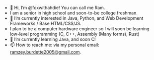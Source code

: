 - 👋 Hi, I’m @foxwithahdie! You can call me Ram.
- I am a senior in high school and soon-to-be college freshman.
- 👀 I’m currently interested in Java, Python, and Web Development Frameworks / Base HTML/CSS/JS.
- I plan to be a computer hardware engineer so I will soon be learning low-level programming (C, C++, Assembly (Many forms), Rust)
- 🌱 I’m currently learning Java, and soon C!
- 📫 How to reach me: via my personal email: ramzey.burdette2005@gmail.com.
